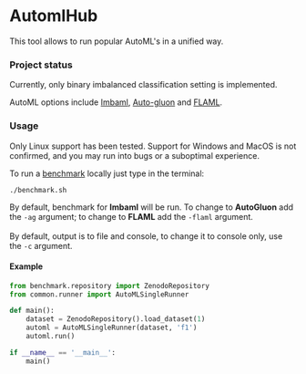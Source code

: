 # AutomlHub
This tool allows to run popular AutoML's in a unified way.

### Project status
Currently, only binary imbalanced classification setting is implemented.

AutoML options include [Imbaml](https://github.com/AxiomAlive/imbaml), [Auto-gluon](https://github.com/autogluon/autogluon) and [FLAML](https://github.com/microsoft/FLAML).

### Usage
Only Linux support has been tested. Support for Windows and MacOS is not confirmed, and you may run into bugs or a suboptimal experience.

To run a [benchmark](https://imbalanced-learn.org/stable/references/generated/imblearn.datasets.fetch_datasets.html#imblearn.datasets.fetch_datasets) locally just type in the terminal:
```
./benchmark.sh
```
By default, benchmark for **Imbaml** will be run.
To change to **AutoGluon** add the `-ag` argument;
to change to **FLAML** add the `-flaml` argument.
<br>
<br>
By default, output is to file and console,
to change it to console only, use the `-c` argument.

[comment]: <> (<br>)

[comment]: <> (<br>)

[comment]: <> (Also, a cloud run option is available &#40;with a `-cloud` argument&#41; on [Yandex.Datasphere]&#40;https://datasphere.yandex.cloud/&#41;. En example of configuration file is `cloud.yaml`.)

#### Example
```python
from benchmark.repository import ZenodoRepository
from common.runner import AutoMLSingleRunner

def main():
    dataset = ZenodoRepository().load_dataset(1)
    automl = AutoMLSingleRunner(dataset, 'f1')
    automl.run()

if __name__ == '__main__':
    main()
```
